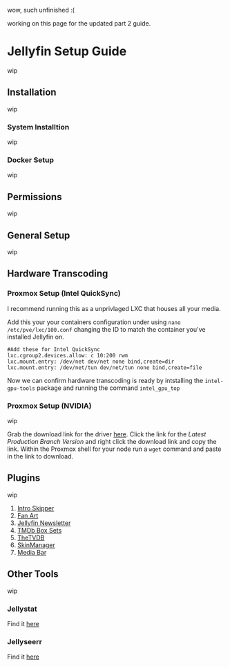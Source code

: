 wow, such unfinished :(

working on this page for the updated part 2 guide.

# Jellyfin Setup Guide
wip

## Installation
wip

### System Installtion
wip

### Docker Setup
wip

## Permissions
wip

## General Setup
wip

## Hardware Transcoding
### Proxmox Setup (Intel QuickSync)
I recommend running this as a unprivlaged LXC that houses all your media. 

Add this your your containers configuration under using  `nano /etc/pve/lxc/100.conf` changing the ID to match the container you've installed Jellyfin on.
```
#Add these for Intel QuickSync
lxc.cgroup2.devices.allow: c 10:200 rwm
lxc.mount.entry: /dev/net dev/net none bind,create=dir
lxc.mount.entry: /dev/net/tun dev/net/tun none bind,create=file
```
Now we can confirm hardware transcoding is ready by intstalling the `intel-gpu-tools` package and running the command `intel_gpu_top`

### Proxmox Setup (NVIDIA)
wip 

Grab the download link for the driver [here](https://www.nvidia.com/en-us/drivers/unix/). Click the link for the _Latest Production Branch Version_ and right click the download link and copy the link. Within the Proxmox shell for your node run a `wget` command and paste in the link to download.


## Plugins
wip

1. [Intro Skipper](https://github.com/intro-skipper/intro-skipper)
2. [Fan Art](https://github.com/jellyfin/jellyfin-plugin-fanart)
3. [Jellyfin Newsletter](https://github.com/Cloud9Developer/Jellyfin-Newsletter-Plugin)
4. [TMDb Box Sets](https://github.com/jellyfin/jellyfin-plugin-tmdbboxsets)
5. [TheTVDB](https://github.com/jellyfin/jellyfin-plugin-tvdb)
6. [SkinManager](https://github.com/danieladov/jellyfin-plugin-skin-manager)
7. [Media Bar](https://github.com/IAmParadox27/jellyfin-plugin-media-bar)

## Other Tools
wip

### Jellystat
Find it [here](https://github.com/CyferShepard/Jellystat)

### Jellyseerr
Find it [here](https://github.com/fallenbagel/jellyseerr)


